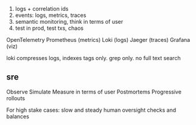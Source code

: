 ---
---
1. logs + correlation ids
2. events: logs, metrics, traces
3. semantic monitoring, think in terms of user
4. test in prod, test txs, chaos


OpenTelemetry
Prometheus (metrics)
Loki (logs)
Jaeger (traces)
Grafana (viz)

loki compresses logs, indexes tags only.
grep only. no full text search

## sre
Observe
Simulate
Measure in terms of user
Postmortems
Progressive rollouts

For high stake cases:
slow and steady
human oversight
checks and balances